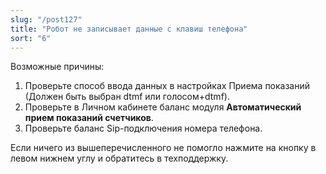```yaml
---
slug: "/post127"
title: "Робот не записывает данные с клавиш телефона"
sort: "6"
---
```


Возможные причины:

1. Проверьте способ ввода данных в настройках Приема показаний (Должен быть выбран dtmf или голосом+dtmf).
1. Проверьте в Личном кабинете баланс модуля **Автоматический прием показаний счетчиков**.
1. Проверьте баланс Sip-подключения номера телефона.

Если ничего из вышеперечисленного не помогло нажмите на кнопку  в левом нижнем углу и обратитесь в техподдержку.